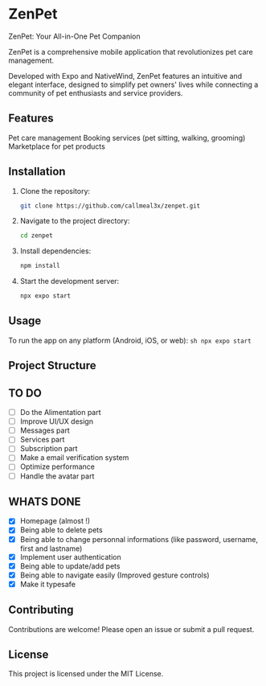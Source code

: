 # ZenPet

ZenPet: Your All-in-One Pet Companion

ZenPet is a comprehensive mobile application that revolutionizes pet care management.

Developed with Expo and NativeWind, ZenPet features an intuitive and elegant interface, designed to simplify pet owners' lives while connecting a community of pet enthusiasts and service providers.

## Features

Pet care management
Booking services (pet sitting, walking, grooming)
Marketplace for pet products

## Installation

1. Clone the repository:
   ```sh
   git clone https://github.com/callmeal3x/zenpet.git
   ```
2. Navigate to the project directory:
   ```sh
   cd zenpet
   ```
3. Install dependencies:
   ```sh
   npm install
   ```
4. Start the development server:
   ```sh
   npx expo start
   ```

## Usage

To run the app on any platform (Android, iOS, or web):
`sh
    npx expo start
    `

## Project Structure

## TO DO

- [ ] Do the Alimentation part
- [ ] Improve UI/UX design
- [ ] Messages part
- [ ] Services part
- [ ] Subscription part
- [ ] Make a email verification system
- [ ] Optimize performance
- [ ] Handle the avatar part

## WHATS DONE

- [x] Homepage (almost !)
- [x] Being able to delete pets
- [x] Being able to change personnal informations (like password, username, first and lastname)
- [x] Implement user authentication
- [x] Being able to update/add pets
- [x] Being able to navigate easily (Improved gesture controls)
- [x] Make it typesafe

## Contributing

Contributions are welcome! Please open an issue or submit a pull request.

## License

This project is licensed under the MIT License.
